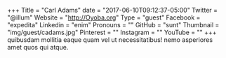 +++
Title = "Carl Adams"
date = "2017-06-10T09:12:37-05:00"
Twitter = "@illum"
Website = "http://Oyoba.org"
Type = "guest"
Facebook = "expedita"
Linkedin = "enim"
Pronouns = ""
GitHub = "sunt"
Thumbnail = "img/guest/cadams.jpg"
Pinterest = ""
Instagram = ""
YouTube = ""
+++
quibusdam mollitia eaque quam vel ut necessitatibus! nemo asperiores amet quos qui atque.

